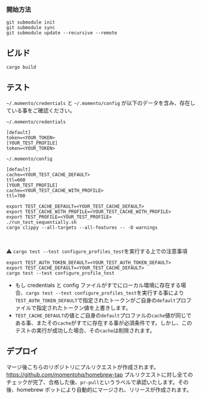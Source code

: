 ### 開始方法

```
git submodule init
git submodule sync
git submodule update --recursive --remote
```

## ビルド

```
cargo build
```

## テスト

`~/.momento/credentials` と `~/.momento/config` が以下のデータを含み、存在している事をご確認ください。

`~/.momento/credentials`

```
[default]
token=<YOUR_TOKEN>
[YOUR_TEST_PROFILE]
token=<YOUR_TOKEN>
```

`~/.momento/config`

```
[default]
cache=<YOUR_TEST_CACHE_DEFAULT>
ttl=600
[YOUR_TEST_PROFILE]
cache=<YOUR_TEST_CACHE_WITH_PROFILE>
ttl=700
```

```
export TEST_CACHE_DEFAULT=<YOUR_TEST_CACHE_DEFAULT>
export TEST_CACHE_WITH_PROFILE=<YOUR_TEST_CACHE_WITH_PROFILE>
export TEST_PROFILE=<YOUR_TEST_PROFILE>
./run_test_sequentially.sh
cargo clippy --all-targets --all-features -- -D warnings
```

<br>

:warning: `cargo test --test configure_profiles_test`を実行する上での注意事項

```
export TEST_AUTH_TOKEN_DEFAULT=<YOUR_TEST_AUTH_TOKEN_DEFAULT>
export TEST_CACHE_DEFAULT=<YOUR_TEST_CACHE_DEFAULT>
cargo test --test configure_profile_test
```

- もし credentials と config ファイルがすでにローカル環境に存在する場合、`cargo test --test configure_profiles_test`を実行する事により`TEST_AUTH_TOKEN_DEFAULT`で指定されたトークンがご自身の`default`プロファイルで指定されたトークン値を上書きします。
- `TEST_CACHE_DEFAULT`の値とご自身の`default`プロファルの`cache`値が同じである事、またその`cache`がすでに存在する事が必須条件です。しかし、このテストの実行が成功した場合、その`cache`は削除されます。

## デプロイ

マージ後こちらのリポジトリにプルリクエストが作成されます。https://github.com/momentohq/homebrew-tap
プルリクエストに対し全てのチェックが完了、合格した後、`pr-pull`というラベルで承認いたします。その後、homebrew ボットにより自動的にマージされ、リリースが作成されます。
